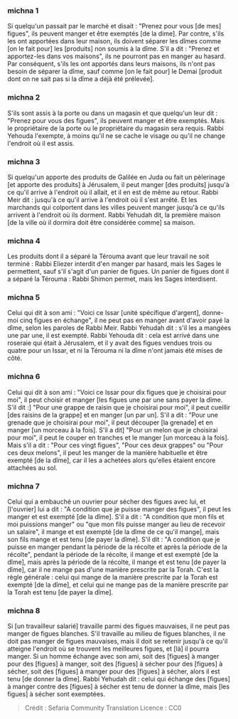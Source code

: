 
### michna 1
Si quelqu'un passait par le marché et disait : "Prenez pour vous [de mes] figues", ils peuvent manger et être exemptés [de la dime]. Par contre, s'ils les ont apportées dans leur maison, ils doivent séparer les dîmes comme [on le fait pour] les [produits] non soumis à la dîme. S'il a dit : "Prenez et apportez-les dans vos maisons", ils ne pourront pas en manger au hasard. Par conséquent, s'ils les ont apportés dans leurs maisons, ils n'ont pas besoin de séparer la dîme, sauf comme [on le fait pour] le Demai [produit dont on ne sait pas si la dîme a déjà été prélevée].

### michna 2
S'ils sont assis à la porte ou dans un magasin et que quelqu'un leur dit : "Prenez pour vous des figues", ils peuvent manger et être exemptés. Mais le propriétaire de la porte ou le propriétaire du magasin sera requis. Rabbi Yehouda l'exempte, à moins qu'il ne se cache le visage ou qu'il ne change l'endroit où il est assis.

### michna 3
Si quelqu'un apporte des produits de Galilée en Juda ou fait un pèlerinage [et apporte des produits] à Jérusalem, il peut manger [des produits] jusqu'à ce qu'il arrive à l'endroit où il allait, et il en est de même au retour. Rabbi Meir dit : jusqu'à ce qu'il arrive à l'endroit où il s'est arrêté. Et les marchands qui colportent dans les villes peuvent manger jusqu'à ce qu'ils arrivent à l'endroit où ils dorment. Rabbi Yehudah dit, la première maison [de la ville où il dormira doit être considérée comme] sa maison.

### michna 4
Les produits dont il a séparé la Térouma avant que leur travail ne soit terminé : Rabbi Eliezer interdit d'en manger par hasard, mais les Sages le permettent, sauf s'il s'agit d'un panier de figues. Un panier de figues dont il a séparé la Térouma : Rabbi Shimon permet, mais les Sages interdisent.

### michna 5
Celui qui dit à son ami : "Voici ce Issar [unité spécifique d'argent], donne-moi cinq figues en échange", il ne peut pas en manger avant d'avoir payé la dîme, selon les paroles de Rabbi Meir. Rabbi Yehudah dit : s'il les a mangées une par une, il est exempté. Rabbi Yehouda dit : cela est arrivé dans une roseraie qui était à Jérusalem, et il y avait des figues vendues trois ou quatre pour un Issar, et ni la Térouma ni la dîme n'ont jamais été mises de côté.

### michna 6
Celui qui dit à son ami : "Voici ce Issar pour dix figues que je choisirai pour moi", il peut choisir et manger [les figues une par une sans payer la dîme. S'il dit :] "Pour une grappe de raisin que je choisirai pour moi", il peut cueillir [des raisins de la grappe] et en manger [un par un]. S'il a dit : "Pour une grenade que je choisirai pour moi", il peut découper [la grenade] et en manger [un morceau à la fois]. S'il a dit] "Pour un melon que je choisirai pour moi", il peut le couper en tranches et le manger [un morceau à la fois]. Mais s'il a dit : "Pour ces vingt figues", "Pour ces deux grappes" ou "Pour ces deux melons", il peut les manger de la manière habituelle et être exempté [de la dîme], car il les a achetées alors qu'elles étaient encore attachées au sol.

### michna 7
Celui qui a embauché un ouvrier pour sécher des figues avec lui, et [l'ouvrier] lui a dit : "A condition que je puisse manger des figues", il peut les manger et est exempté [de la dîme]. S'il a dit : "A condition que mon fils et moi puissions manger" ou "que mon fils puisse manger au lieu de recevoir un salaire", il mange et est exempté [de la dîme de ce qu'il mange], mais son fils mange et est tenu [de payer la dîme]. S'il dit : "A condition que je puisse en manger pendant la période de la récolte et après la période de la récolte", pendant la période de la récolte, il mange et est exempté [de la dîme], mais après la période de la récolte, il mange et est tenu [de payer la dîme], car il ne mange pas d'une manière prescrite par la Torah. C'est la règle générale : celui qui mange de la manière prescrite par la Torah est exempté [de la dîme], et celui qui ne mange pas de la manière prescrite par la Torah est tenu [de payer la dîme].

### michna 8
Si [un travailleur salarié] travaille parmi des figues mauvaises, il ne peut pas manger de figues blanches. S'il travaille au milieu de figues blanches, il ne doit pas manger de figues mauvaises, mais il doit se retenir jusqu'à ce qu'il atteigne l'endroit où se trouvent les meilleures figues, et [là] il pourra manger. Si un homme échange avec son ami, soit des [figues] à manger pour des [figues] à manger, soit des [figues] à sécher pour des [figues] à sécher, soit des [figues] à manger pour des [figues] à sécher, alors il est tenu [de donner la dîme]. Rabbi Yehudah dit : celui qui échange des [figues] à manger contre des [figues] à sécher est tenu de donner la dîme, mais [les figues] à sécher sont exemptées.

>Crédit : Sefaria Community Translation
>Licence : CC0